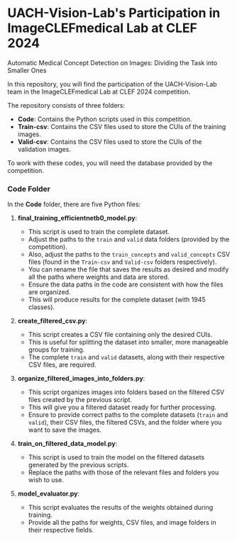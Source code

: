 # UACH-Vision-Lab's Participation in ImageCLEFmedical Lab at CLEF 2024

Automatic Medical Concept Detection on Images: Dividing the Task into Smaller Ones

In this repository, you will find the participation of the UACH-Vision-Lab team in the ImageCLEFmedical Lab at CLEF 2024 competition.

The repository consists of three folders:
- **Code**: Contains the Python scripts used in this competition.
- **Train-csv**: Contains the CSV files used to store the CUIs of the training images.
- **Valid-csv**: Contains the CSV files used to store the CUIs of the validation images.

To work with these codes, you will need the database provided by the competition.

### Code Folder
In the **Code** folder, there are five Python files:

1. **final_training_efficientnetb0_model.py**:
   - This script is used to train the complete dataset. 
   - Adjust the paths to the `train` and `valid` data folders (provided by the competition).
   - Also, adjust the paths to the `train_concepts` and `valid_concepts` CSV files (found in the `Train-csv` and `Valid-csv` folders respectively).
   - You can rename the file that saves the results as desired and modify all the paths where weights and data are stored.
   - Ensure the data paths in the code are consistent with how the files are organized.
   - This will produce results for the complete dataset (with 1945 classes).

2. **create_filtered_csv.py**:
   - This script creates a CSV file containing only the desired CUIs.
   - This is useful for splitting the dataset into smaller, more manageable groups for training.
   - The complete `train` and `valid` datasets, along with their respective CSV files, are required.

3. **organize_filtered_images_into_folders.py**:
   - This script organizes images into folders based on the filtered CSV files created by the previous script.
   - This will give you a filtered dataset ready for further processing.
   - Ensure to provide correct paths to the complete datasets (`train` and `valid`), their CSV files, the filtered CSVs, and the folder where you want to save the images.

4. **train_on_filtered_data_model.py**:
   - This script is used to train the model on the filtered datasets generated by the previous scripts.
   - Replace the paths with those of the relevant files and folders you wish to use.

5. **model_evaluator.py**:
   - This script evaluates the results of the weights obtained during training.
   - Provide all the paths for weights, CSV files, and image folders in their respective fields.
